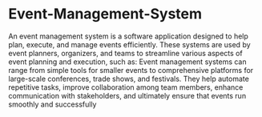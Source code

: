 # Event-Management-System
An event management system is a software application designed to help plan, execute, and manage events efficiently. These systems are used by event planners, organizers, and teams to streamline various aspects of event planning and execution, such as:
Event management systems can range from simple tools for smaller events to comprehensive platforms for large-scale conferences, trade shows, and festivals. They help automate repetitive tasks, improve collaboration among team members, enhance communication with stakeholders, and ultimately ensure that events run smoothly and successfully
